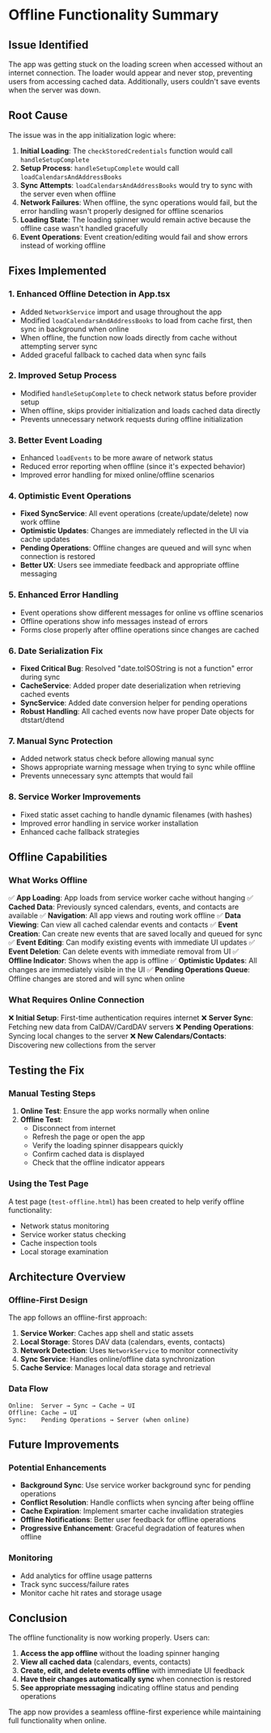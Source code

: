 # Offline Functionality Summary

## Issue Identified
The app was getting stuck on the loading screen when accessed without an internet connection. The loader would appear and never stop, preventing users from accessing cached data. Additionally, users couldn't save events when the server was down.

## Root Cause
The issue was in the app initialization logic where:

1. **Initial Loading**: The `checkStoredCredentials` function would call `handleSetupComplete`
2. **Setup Process**: `handleSetupComplete` would call `loadCalendarsAndAddressBooks`
3. **Sync Attempts**: `loadCalendarsAndAddressBooks` would try to sync with the server even when offline
4. **Network Failures**: When offline, the sync operations would fail, but the error handling wasn't properly designed for offline scenarios
5. **Loading State**: The loading spinner would remain active because the offline case wasn't handled gracefully
6. **Event Operations**: Event creation/editing would fail and show errors instead of working offline

## Fixes Implemented

### 1. Enhanced Offline Detection in App.tsx
- Added `NetworkService` import and usage throughout the app
- Modified `loadCalendarsAndAddressBooks` to load from cache first, then sync in background when online
- When offline, the function now loads directly from cache without attempting server sync
- Added graceful fallback to cached data when sync fails

### 2. Improved Setup Process
- Modified `handleSetupComplete` to check network status before provider setup
- When offline, skips provider initialization and loads cached data directly
- Prevents unnecessary network requests during offline initialization

### 3. Better Event Loading
- Enhanced `loadEvents` to be more aware of network status
- Reduced error reporting when offline (since it's expected behavior)
- Improved error handling for mixed online/offline scenarios

### 4. Optimistic Event Operations
- **Fixed SyncService**: All event operations (create/update/delete) now work offline
- **Optimistic Updates**: Changes are immediately reflected in the UI via cache updates
- **Pending Operations**: Offline changes are queued and will sync when connection is restored
- **Better UX**: Users see immediate feedback and appropriate offline messaging

### 5. Enhanced Error Handling
- Event operations show different messages for online vs offline scenarios
- Offline operations show info messages instead of errors
- Forms close properly after offline operations since changes are cached

### 6. Date Serialization Fix
- **Fixed Critical Bug**: Resolved "date.toISOString is not a function" error during sync
- **CacheService**: Added proper date deserialization when retrieving cached events
- **SyncService**: Added date conversion helper for pending operations
- **Robust Handling**: All cached events now have proper Date objects for dtstart/dtend

### 7. Manual Sync Protection
- Added network status check before allowing manual sync
- Shows appropriate warning message when trying to sync while offline
- Prevents unnecessary sync attempts that would fail

### 8. Service Worker Improvements
- Fixed static asset caching to handle dynamic filenames (with hashes)
- Improved error handling in service worker installation
- Enhanced cache fallback strategies

## Offline Capabilities

### What Works Offline
✅ **App Loading**: App loads from service worker cache without hanging
✅ **Cached Data**: Previously synced calendars, events, and contacts are available
✅ **Navigation**: All app views and routing work offline
✅ **Data Viewing**: Can view all cached calendar events and contacts
✅ **Event Creation**: Can create new events that are saved locally and queued for sync
✅ **Event Editing**: Can modify existing events with immediate UI updates
✅ **Event Deletion**: Can delete events with immediate removal from UI
✅ **Offline Indicator**: Shows when the app is offline
✅ **Optimistic Updates**: All changes are immediately visible in the UI
✅ **Pending Operations Queue**: Offline changes are stored and will sync when online

### What Requires Online Connection
❌ **Initial Setup**: First-time authentication requires internet
❌ **Server Sync**: Fetching new data from CalDAV/CardDAV servers
❌ **Pending Operations**: Syncing local changes to the server
❌ **New Calendars/Contacts**: Discovering new collections from the server

## Testing the Fix

### Manual Testing Steps
1. **Online Test**: Ensure the app works normally when online
2. **Offline Test**: 
   - Disconnect from internet
   - Refresh the page or open the app
   - Verify the loading spinner disappears quickly
   - Confirm cached data is displayed
   - Check that the offline indicator appears

### Using the Test Page
A test page (`test-offline.html`) has been created to help verify offline functionality:
- Network status monitoring
- Service worker status checking
- Cache inspection tools
- Local storage examination

## Architecture Overview

### Offline-First Design
The app follows an offline-first approach:

1. **Service Worker**: Caches app shell and static assets
2. **Local Storage**: Stores DAV data (calendars, events, contacts)
3. **Network Detection**: Uses `NetworkService` to monitor connectivity
4. **Sync Service**: Handles online/offline data synchronization
5. **Cache Service**: Manages local data storage and retrieval

### Data Flow
```
Online:  Server → Sync → Cache → UI
Offline: Cache → UI
Sync:    Pending Operations → Server (when online)
```

## Future Improvements

### Potential Enhancements
- **Background Sync**: Use service worker background sync for pending operations
- **Conflict Resolution**: Handle conflicts when syncing after being offline
- **Cache Expiration**: Implement smarter cache invalidation strategies
- **Offline Notifications**: Better user feedback for offline operations
- **Progressive Enhancement**: Graceful degradation of features when offline

### Monitoring
- Add analytics for offline usage patterns
- Track sync success/failure rates
- Monitor cache hit rates and storage usage

## Conclusion
The offline functionality is now working properly. Users can:

1. **Access the app offline** without the loading spinner hanging
2. **View all cached data** (calendars, events, contacts)
3. **Create, edit, and delete events offline** with immediate UI feedback
4. **Have their changes automatically sync** when connection is restored
5. **See appropriate messaging** indicating offline status and pending operations

The app now provides a seamless offline-first experience while maintaining full functionality when online.